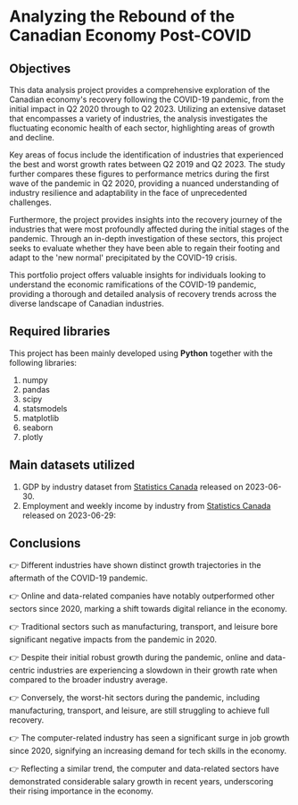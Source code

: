 # Analyzing the Rebound of the Canadian Economy Post-COVID



## Objectives
This data analysis project provides a comprehensive exploration of the Canadian economy's recovery following the COVID-19 pandemic, from the initial impact in Q2 2020 through to Q2 2023. Utilizing an extensive dataset that encompasses a variety of industries, the analysis investigates the fluctuating economic health of each sector, highlighting areas of growth and decline.

Key areas of focus include the identification of industries that experienced the best and worst growth rates between Q2 2019 and Q2 2023. The study further compares these figures to performance metrics during the first wave of the pandemic in Q2 2020, providing a nuanced understanding of industry resilience and adaptability in the face of unprecedented challenges.

Furthermore, the project provides insights into the recovery journey of the industries that were most profoundly affected during the initial stages of the pandemic. Through an in-depth investigation of these sectors, this project seeks to evaluate whether they have been able to regain their footing and adapt to the 'new normal' precipitated by the COVID-19 crisis.

This portfolio project offers valuable insights for individuals looking to understand the economic ramifications of the COVID-19 pandemic, providing a thorough and detailed analysis of recovery trends across the diverse landscape of Canadian industries.

## Required libraries
This project has been mainly developed using **Python** together with the following libraries:

1. numpy
2. pandas
3. scipy
4. statsmodels
5. matplotlib
6. seaborn
7. plotly

## Main datasets utilized

1. GDP by industry dataset from [Statistics Canada](https://www150.statcan.gc.ca/t1/tbl1/en/tv.action?pid=3610043402) released on 2023-06-30.
2. Employment and weekly income by industry from [Statistics Canada](https://www150.statcan.gc.ca/t1/tbl1/en/tv.action?pid=1410022002) released on 2023-06-29: 

## Conclusions
👉 Different industries have shown distinct growth trajectories in the aftermath of the COVID-19 pandemic.

👉 Online and data-related companies have notably outperformed other sectors since 2020, marking a shift towards digital reliance in the economy.

👉 Traditional sectors such as manufacturing, transport, and leisure bore significant negative impacts from the pandemic in 2020.

👉 Despite their initial robust growth during the pandemic, online and data-centric industries are experiencing a slowdown in their growth rate when compared to the broader industry average.

👉 Conversely, the worst-hit sectors during the pandemic, including manufacturing, transport, and leisure, are still struggling to achieve full recovery.

👉 The computer-related industry has seen a significant surge in job growth since 2020, signifying an increasing demand for tech skills in the economy.

👉 Reflecting a similar trend, the computer and data-related sectors have demonstrated considerable salary growth in recent years, underscoring their rising importance in the economy.
